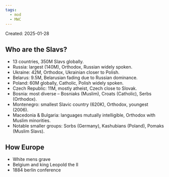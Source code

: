```yaml
---
tags:
  - mod
  - MWC
---
```

Created: 2025-01-28

## Who are the Slavs?
- 13 countries, 350M Slavs globally.
- Russia: largest (140M), Orthodox, Russian widely spoken.
- Ukraine: 42M, Orthodox, Ukrainian closer to Polish.
- Belarus: 9.5M, Belarusian fading due to Russian dominance.
- Poland: 60M globally, Catholic, Polish widely spoken.
- Czech Republic: 11M, mostly atheist, Czech close to Slovak.
- Bosnia: most diverse – Bosniaks (Muslim), Croats (Catholic), Serbs (Orthodox).
- Montenegro: smallest Slavic country (620K), Orthodox, youngest (2006).
- Macedonia & Bulgaria: languages mutually intelligible, Orthodox with Muslim minorities.
- Notable smaller groups: Sorbs (Germany), Kashubians (Poland), Pomaks (Muslim Slavs).

## How Europe
- White mens grave
- Belgium and king Leopold the II
- 1884 berlin conference